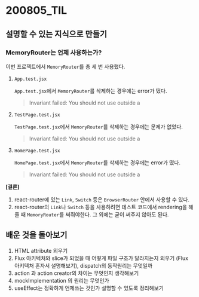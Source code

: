 200805_TIL
===

설명할 수 있는 지식으로 만들기
---

### **MemoryRouter**는 언제 사용하는가?

이번 프로젝트에서 ```MemoryRouter```를 총 세 번 사용했다.

1. ```App.test.jsx```

    ```App.test.jsx```에서 ```MemoryRouter```를 삭제하는 경우에는 error가 떴다.
    > Invariant failed: You should not use <Switch> outside a <Router>

2. `TestPage.test.jsx`

    `TestPage.test.jsx`에서 `MemoryRouter`를 삭제하는 경우에는 문제가 없었다.
    > Invariant failed: You should not use <Switch> outside a <Router>

3. `HomePage.test.jsx`

    `HomePage.test.jsx`에서 `MemoryRouter`를 삭제하는 경우에는 error가 떴다.
    > Invariant failed: You should not use <Link> outside a <Router>

**[결론]**

1. react-router에 있는 `Link`, `Switch` 등은 `BrowserRouter` 안에서 사용할 수 있다.
2. react-router의 `Link`나 `Switch` 등을 사용하려면 테스트 코드에서 rendering을 해줄 때 `MemoryRouter`를 써줘야한다. 그 외에는 굳이 써주지 않아도 된다.


배운 것을 돌아보기
---

1. HTML attribute 외우기
2. Flux 아키텍처와 slice가 되었을 때 어떻게 파일 구조가 달라지는지 외우기 (Flux 아키텍처 혼자서 설명해보기), dispatch의 동작원리는 무엇일까
3. action 과 action creator의 차이는 무엇인지 생각해보기
4. mockImplementation 의 원리는 무엇인가
5. useEffect는 정확하게 언제쓰는 것인가 설명할 수 있도록 정리해보기 